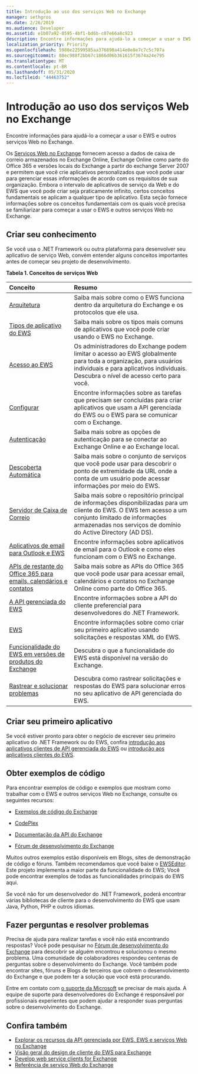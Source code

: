 ```yaml
---
title: Introdução ao uso dos serviços Web no Exchange
manager: sethgros
ms.date: 2/26/2019
ms.audience: Developer
ms.assetid: e1b07a92-0595-4bf1-bd6b-c07e66a8c923
description: Encontre informações para ajudá-lo a começar a usar o EWS e outros serviços Web no Exchange.
localization_priority: Priority
ms.openlocfilehash: 5980e22599585aa376890a414e0e8e7c7c5c707a
ms.sourcegitcommit: 88ec988f2bb67c1866d06b361615f3674a24e795
ms.translationtype: MT
ms.contentlocale: pt-BR
ms.lasthandoff: 05/31/2020
ms.locfileid: "44463752"
---
```

# <a name="start-using-web-services-in-exchange"></a>Introdução ao uso dos serviços Web no Exchange

Encontre informações para ajudá-lo a começar a usar o EWS e outros serviços Web no Exchange.
  
Os [Serviços Web no Exchange](explore-the-ews-managed-api-ews-and-web-services-in-exchange.md) fornecem acesso a dados de caixa de correio armazenados no Exchange Online, Exchange Online como parte do Office 365 e versões locais do Exchange a partir do exchange Server 2007 e permitem que você crie aplicativos personalizados que você pode usar para gerenciar essas informações de acordo com os requisitos de sua organização. Embora o intervalo de aplicativos de serviço da Web e do EWS que você pode criar seja praticamente infinito, certos conceitos fundamentais se aplicam a qualquer tipo de aplicativo. Esta seção fornece informações sobre os conceitos fundamentais com os quais você precisa se familiarizar para começar a usar o EWS e outros serviços Web no Exchange. 
  
## <a name="build-your-knowledge"></a>Criar seu conhecimento
<a name="bk_Knowledge"> </a>

Se você usa o .NET Framework ou outra plataforma para desenvolver seu aplicativo de serviço Web, convém entender alguns conceitos importantes antes de começar seu projeto de desenvolvimento. 
  
**Tabela 1. Conceitos de serviços Web**

|**Conceito**|**Resumo**|
|:-----|:-----|
|[Arquitetura](ews-applications-and-the-exchange-architecture.md) <br/> |Saiba mais sobre como o EWS funciona dentro da arquitetura do Exchange e os protocolos que ele usa.  <br/> |
|[Tipos de aplicativo do EWS](ews-application-types.md) <br/> |Saiba mais sobre os tipos mais comuns de aplicativos que você pode criar usando o EWS no Exchange.  <br/> |
|[Acesso ao EWS](controlling-client-application-access-to-ews-in-exchange.md) <br/> |Os administradores do Exchange podem limitar o acesso ao EWS globalmente para toda a organização, para usuários individuais e para aplicativos individuais. Descubra o nível de acesso certo para você.  <br/> |
|[Configurar](setting-up-your-ews-application.md) <br/> |Encontre informações sobre as tarefas que precisam ser concluídas para criar aplicativos que usam a API gerenciada do EWS ou o EWS para se comunicar com o Exchange.  <br/> |
|[Autenticação](authentication-and-ews-in-exchange.md) <br/> |Saiba mais sobre as opções de autenticação para se conectar ao Exchange Online e ao Exchange local.  <br/> |
|[Descoberta Automática](autodiscover-for-exchange.md) <br/> |Saiba mais sobre o conjunto de serviços que você pode usar para descobrir o ponto de extremidade da URL onde a conta de um usuário pode acessar informações por meio do EWS.  <br/> |
|[Servidor de Caixa de Correio](https://technet.microsoft.com/library/jj150491%28v=exchg.150%29.aspx) <br/> |Saiba mais sobre o repositório principal de informações disponibilizadas para um cliente do EWS. O EWS tem acesso a um conjunto limitado de informações armazenadas nos serviços de domínio do Active Directory (AD DS).  <br/> |
|[Aplicativos de email para Outlook e EWS](mail-apps-for-outlook-and-ews-in-exchange.md) <br/> |Encontre informações sobre aplicativos de email para o Outlook e como eles funcionam com o EWS no Exchange.  <br/> |
|[APIs de restante do Office 365 para emails, calendários e contatos](office-365-rest-apis-for-mail-calendars-and-contacts.md) <br/> |Saiba mais sobre as APIs do Office 365 que você pode usar para acessar email, calendários e contatos no Exchange Online como parte do Office 365.  <br/> |
|[A API gerenciada do EWS](get-started-with-ews-managed-api-client-applications.md) <br/> |Encontre informações sobre a API do cliente preferencial para desenvolvedores do .NET Framework.  <br/> |
|[EWS](get-started-with-ews-client-applications.md) <br/> |Encontre informações sobre como criar seu primeiro aplicativo usando solicitações e respostas XML do EWS.  <br/> |
|[Funcionalidade do EWS em versões de produtos do Exchange](ews-functionality-in-exchange-product-versions.md) <br/> |Descubra o que a funcionalidade do EWS está disponível na versão do Exchange.  <br/> |
|[Rastrear e solucionar problemas](how-to-trace-requests-responses-to-troubleshoot-ews-managed-api-applications.md) <br/> |Descubra como rastrear solicitações e respostas do EWS para solucionar erros no seu aplicativo de API gerenciada do EWS.  <br/> |
   
## <a name="create-your-first-application"></a>Criar seu primeiro aplicativo
<a name="create"> </a>

Se você estiver pronto para obter o negócio de escrever seu primeiro aplicativo do .NET Framework ou do EWS, confira [introdução aos aplicativos clientes de API gerenciada do EWS](get-started-with-ews-managed-api-client-applications.md) ou [introdução aos aplicativos clientes do EWS](get-started-with-ews-client-applications.md).
  
## <a name="get-code-samples"></a>Obter exemplos de código
<a name="samples"> </a>

Para encontrar exemplos de código e exemplos que mostram como trabalhar com o EWS e outros serviços Web no Exchange, consulte os seguintes recursos:
  
- [Exemplos de código do Exchange](https://code.msdn.microsoft.com/exchange)
    
- [CodePlex](http://www.codeplex.com/)
    
- [Documentação da API do Exchange](develop-web-service-clients-for-exchange.md)
    
- [Fórum de desenvolvimento do Exchange](https://social.technet.microsoft.com/Forums/exchange/home?forum=exchangesvrdevelopment)
    
Muitos outros exemplos estão disponíveis em Blogs, sites de demonstração de código e fóruns. Também recomendamos que você baixe o [EWSEditor](http://ewseditor.codeplex.com/). Este projeto implementa a maior parte da funcionalidade do EWS; Você pode encontrar exemplos de todas as funcionalidades principais do EWS aqui.
  
Se você não for um desenvolvedor do .NET Framework, poderá encontrar várias bibliotecas de cliente para o desenvolvimento do EWS que usam Java, Python, PHP e outros idiomas. 
  
## <a name="ask-questions-and-solve-problems"></a>Fazer perguntas e resolver problemas
<a name="questions"> </a>

Precisa de ajuda para realizar tarefas e você não está encontrando respostas? Você pode pesquisar no [Fórum de desenvolvimento do Exchange](https://social.technet.microsoft.com/Forums/exchange/home?forum=exchangesvrdevelopment) para descobrir se alguém encontrou e solucionou o mesmo problema. Uma comunidade de colaboradores respondeu centenas de perguntas sobre o desenvolvimento do Exchange. Você também pode encontrar sites, fóruns e Blogs de terceiros que cobrem o desenvolvimento do Exchange e que podem ter a solução que você está procurando. 
  
Entre em contato com [o suporte da Microsoft](https://support.microsoft.com/) se precisar de mais ajuda. A equipe de suporte para desenvolvedores do Exchange é responsável por profissionais experientes que podem ajudar a responder suas perguntas sobre o desenvolvimento do Exchange. 
  
## <a name="see-also"></a>Confira também

- [Explorar os recursos da API gerenciada por EWS, EWS e serviços Web no Exchange](explore-the-ews-managed-api-ews-and-web-services-in-exchange.md) 
- [Visão geral do design de cliente do EWS para Exchange](ews-client-design-overview-for-exchange.md) 
- [Develop web service clients for Exchange](develop-web-service-clients-for-exchange.md) 
- [Referência de serviço Web do Exchange](../web-service-reference/web-services-reference-for-exchange.md)
    

